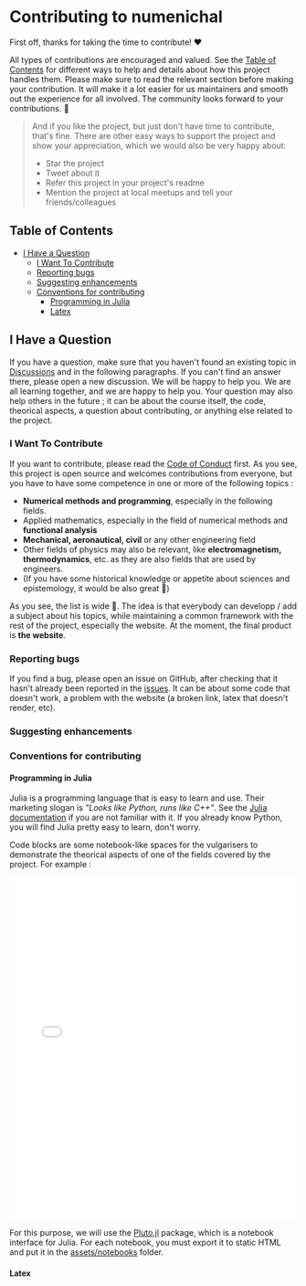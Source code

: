 <!-- omit in toc -->
# Contributing to numenichal

First off, thanks for taking the time to contribute! ❤️

All types of contributions are encouraged and valued. See the [Table of Contents](#table-of-contents) for different ways to help and details about how this project handles them. Please make sure to read the relevant section before making your contribution. It will make it a lot easier for us maintainers and smooth out the experience for all involved. The community looks forward to your contributions. 🎉

> And if you like the project, but just don't have time to contribute, that's fine. There are other easy ways to support the project and show your appreciation, which we would also be very happy about:
> - Star the project
> - Tweet about it
> - Refer this project in your project's readme
> - Mention the project at local meetups and tell your friends/colleagues

<!-- omit in toc -->
## Table of Contents
- [I Have a Question](#i-have-a-question)
  - [I Want To Contribute](#i-want-to-contribute)
  - [Reporting bugs](#reporting-bugs)
  - [Suggesting enhancements](#suggesting-enhancements)
  - [Conventions for contributing](#conventions-for-contributing)
    - [Programming in Julia](#programming-in-julia)
    - [Latex](#latex)

## I Have a Question

If you have a question, make sure that you haven't found an existing topic in [Discussions](https://github.com/Aguelord/numenichal/discussions) and in the following paragraphs. If you can't find an answer there, please open a new discussion. We will be happy to help you. We are all learning together, and we are happy to help you. Your question may also help others in the future ; it can be about the course itself, the code, theorical aspects, a question about contributing, or anything else related to the project.

### I Want To Contribute
If you want to contribute, please read the [Code of Conduct](CODE_OF_CONDUCT.md) first. As you see, this project is open source and welcomes contributions from everyone, but you have to have some competence in one or more of the following topics :
- **Numerical methods and programming**, especially in the following fields.
- Applied mathematics, especially in the field of numerical methods and **functional analysis**
- **Mechanical, aeronautical, civil** or any other engineering field
- Other fields of physics may also be relevant, like **electromagnetism, thermodynamics**, etc. as they are also fields that are used by engineers.
- (If you have some historical knowledge or appetite about sciences and epistemology, it would be also great 👀)

As you see, the list is wide 🙂. The idea is that everybody can developp / add a subject about his topics, while maintaining a common framework with the rest of the project, especially the website. At the moment, the final product is **the website**.

### Reporting bugs

If you find a bug, please open an issue on GitHub, after checking that it hasn't already been reported in the [issues](https://github.com/Aguelord/numenichal/issues). It can be about some code that doesn't work, a problem with the website (a broken link, latex that doesn't render, etc).

### Suggesting enhancements

### Conventions for contributing

#### Programming in Julia

Julia is a programming language that is easy to learn and use. Their marketing slogan is *"Looks like Python, runs like C++"*. See the [Julia documentation](https://julialang.org/) if you are not familiar with it. If you already know Python, you will find Julia pretty easy to learn, don't worry.

Code blocks are some notebook-like spaces for the vulgarisers to demonstrate the theorical aspects of one of the fields covered by the project. For example :

<iframe src="/assets/notebooks/contributing_md.html"
        width="100%"
        height="600px"
        frameborder="0">
</iframe>

For this purpose, we will use the [Pluto.jl](https://plutojl.org/) package, which is a notebook interface for Julia. For each notebook, you must export it to static HTML and put it in the [assets/notebooks](numenichal\assets\notebooks) folder.

#### Latex
